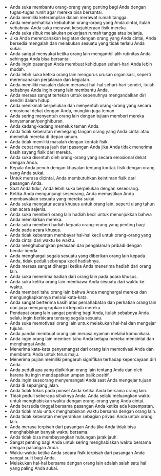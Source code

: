 - Anda suka membantu orang-orang yang penting bagi Anda dengan tugas-tugas rumit agar mereka bisa bersantai.
- Anda memiliki keterampilan dalam merawat rumah tangga.
- Anda memperhatikan kebutuhan orang-orang yang Anda cintai, itulah sebabnya Anda suka merawat kesejahteraan fisik mereka.
- Anda suka sibuk melakukan pekerjaan rumah tangga atau belanja.
- Jika Anda merencanakan kegiatan dengan orang yang Anda cintai, Anda bersedia mengalah dan melakukan sesuatu yang tidak terlalu Anda sukai.
- Anda sangat menyukai ketika orang lain mengambil alih rutinitas Anda sehingga Anda bisa bersantai.
- Anda ingin pasangan Anda membuat kehidupan sehari-hari Anda lebih mudah.
- Anda lebih suka ketika orang lain mengurus urusan organisasi, seperti merencanakan perjalanan dan kegiatan.
- Anda memiliki masalah dalam merawat hal-hal sehari-hari sendiri, itulah sebabnya Anda ingin orang lain membantu Anda.
- Anda merasa sangat tertekan untuk sepenuhnya mengandalkan diri sendiri dalam hidup.
- Anda menikmati berpelukan dan menyentuh orang-orang yang secara emosional dekat dengan Anda, mungkin juga teman.
- Anda sering menyentuh orang lain dengan tujuan memberi mereka kenyamanan/penghiburan.
- Anda kadang-kadang memeluk teman Anda.
- Anda tidak keberatan memegang tangan orang yang Anda cintai atau memeluk mereka di depan umum.
- Anda tidak memiliki masalah dengan kontak fisik.
- Anda cepat merasa jauh dari pasangan Anda jika Anda tidak menerima kasih sayang fisik dari mereka.
- Anda suka disentuh oleh orang-orang yang secara emosional dekat dengan Anda.
- Kepala Anda penuh dengan khayalan tentang kontak fisik dengan orang yang Anda sukai.
- Untuk merasa dicintai, Anda membutuhkan keintiman fisik dari pasangan Anda.
- Saat Anda tidur, Anda lebih suka berpelukan dengan seseorang.
- Ketika Anda mengunjungi seseorang, Anda memastikan Anda membawakan sesuatu yang mereka sukai.
- Anda suka mengatur acara khusus untuk orang lain, seperti ulang tahun dan acara sejenis.
- Anda suka memberi orang lain hadiah kecil untuk menunjukkan bahwa Anda memikirkan mereka.
- Anda suka memberi hadiah kepada orang-orang yang penting bagi Anda pada acara khusus.
- Anda tidak keberatan membayar hal-hal kecil untuk orang-orang yang Anda cintai dari waktu ke waktu.
- Anda menghubungkan perasaan dan pengalaman pribadi dengan benda-benda.
- Anda menghargai segala sesuatu yang diberikan orang lain kepada Anda, tidak peduli seberapa kecil hadiahnya.
- Anda merasa sangat dihargai ketika Anda menerima hadiah dari orang lain.
- Anda suka menerima hadiah dari orang lain pada acara khusus.
- Anda suka ketika orang lain membawa Anda sesuatu dari waktu ke waktu.
- Anda memberi tahu orang lain bahwa Anda menghargai mereka dan mengungkapkannya melalui kata-kata.
- Anda sangat berterima kasih atas persahabatan dan perhatian orang lain dan juga mengungkapkan ini kepada mereka.
- Pendapat orang lain sangat penting bagi Anda, itulah sebabnya Anda selalu ingin berbicara tentang segala sesuatu.
- Anda suka memotivasi orang lain untuk melakukan hal-hal dan mengejar tujuan.
- Anda pandai membuat orang lain merasa nyaman melalui komunikasi.
- Anda ingin orang lain memberi tahu Anda betapa mereka mencintai dan menghargai Anda.
- Menerima kata-kata penyemangat dari orang lain memotivasi Anda dan membantu Anda untuk terus maju.
- Menerima pujian memiliki pengaruh signifikan terhadap kepercayaan diri Anda.
- Anda peduli apa yang dipikirkan orang lain tentang Anda dan oleh karena itu ingin mendapatkan umpan balik positif.
- Anda ingin seseorang menyemangati Anda saat Anda mengejar tujuan Anda di sepanjang jalan.
- Anda tidak fokus pada ponsel Anda ketika Anda bersama orang lain.
- Tidak peduli seberapa sibuknya Anda, Anda selalu meluangkan waktu untuk menghabiskan waktu dengan orang-orang yang Anda cintai.
- Anda bersedia tinggal bersama pasangan Anda ketika ada kesempatan.
- Anda tidak malu untuk menghabiskan waktu bersama dengan orang lain.
- Anda tidak keberatan menyerahkan sebagian privasi Anda untuk orang lain.
- Anda merasa terpisah dari pasangan Anda jika Anda tidak bisa menghabiskan banyak waktu bersama.
- Anda tidak bisa membayangkan hubungan jarak jauh.
- Sangat penting bagi Anda untuk sering menghabiskan waktu bersama dengan pasangan Anda.
- Waktu-waktu ketika Anda secara fisik terpisah dari pasangan Anda sangat sulit bagi Anda.
- Melakukan hal-hal bersama dengan orang lain adalah salah satu hal yang paling Anda sukai.
